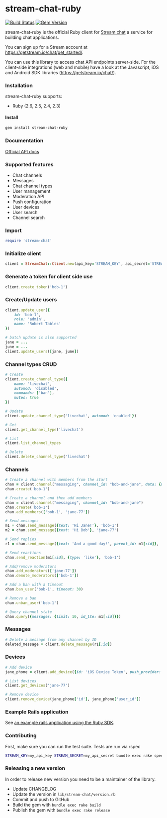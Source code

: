 # stream-chat-ruby

[![Build Status](https://travis-ci.com/GetStream/stream-chat-ruby.svg?branch=master)](https://travis-ci.com/GetStream/stream-chat-ruby) [![Gem Version](https://badge.fury.io/rb/stream-chat-ruby.svg)](http://badge.fury.io/rb/stream-chat-ruby)

stream-chat-ruby is the official Ruby client for [Stream chat](https://getstream.io/chat/) a service for building chat applications.

You can sign up for a Stream account at https://getstream.io/chat/get_started/.

You can use this library to access chat API endpoints server-side. For the
client-side integrations (web and mobile) have a look at the Javascript, iOS and
Android SDK libraries (https://getstream.io/chat/).

### Installation

stream-chat-ruby supports:

- Ruby (2.6, 2.5, 2.4, 2.3)

#### Install

```bash
gem install stream-chat-ruby
```

### Documentation

[Official API docs](https://getstream.io/chat/docs/)

### Supported features

- Chat channels
- Messages
- Chat channel types
- User management
- Moderation API
- Push configuration
- User devices
- User search
- Channel search

### Import

```ruby
require 'stream-chat'
```

### Initialize client

```ruby
client = StreamChat::Client.new(api_key='STREAM_KEY', api_secret='STREAM_SECRET')
```

### Generate a token for client side use

```ruby
client.create_token('bob-1')
```

### Create/Update users

```ruby
client.update_user({
    id: 'bob-1',
    role: 'admin',
    name: 'Robert Tables'
})

# batch update is also supported
jane = ...
june = ...
client.update_users([jane, june])
```

### Channel types CRUD

```ruby
# Create
client.create_channel_type({
    name: 'livechat',
    automod: 'disabled',
    commands: ['ban'],
    mutes: true
})

# Update
client.update_channel_type('livechat', automod: 'enabled'})

# Get
client.get_channel_type('livechat')

# List
client.list_channel_types

# Delete
client.delete_channel_type('livechat')
```

### Channels

```ruby
# Create a channel with members from the start
chan = client.channel("messaging", channel_id: "bob-and-jane", data: {members: ['bob-1', 'jane-77']})
chan.create('bob-1')

# Create a channel and then add members
chan = client.channel("messaging", channel_id: "bob-and-jane")
chan.create('bob-1')
chan.add_members(['bob-1', 'jane-77'])

# Send messages
m1 = chan.send_message({text: 'Hi Jane!'}, 'bob-1')
m2 = chan.send_message({text: 'Hi Bob'}, 'jane-77')

# Send replies
r1 = chan.send_message({text: 'And a good day!', parent_id: m1[:id]}, 'bob-1')

# Send reactions
chan.send_reaction(m1[:id], {type: 'like'}, 'bob-1')

# Add/remove moderators
chan.add_moderators(['jane-77'])
chan.demote_moderators(['bob-1'])

# Add a ban with a timeout
chan.ban_user('bob-1', timeout: 30)

# Remove a ban
chan.unban_user('bob-1')

# Query channel state
chan.query({messages: {limit: 10, id_lte: m1[:id]}})
```

### Messages

```ruby
# Delete a message from any channel by ID
deleted_message = client.delete_message(r1[:id])

```

### Devices

```ruby
# Add device
jane_phone = client.add_device({id: 'iOS Device Token', push_provider: push_provider.apn, user_id: 'jane-77'})

# List devices
client.get_devices('jane-77')

# Remove device
client.remove_device(jane_phone['id'], jane_phone['user_id'])
```

### Example Rails application

See [an example rails application using the Ruby SDK](https://github.com/GetStream/rails-chat-example).

### Contributing

First, make sure you can run the test suite. Tests are run via rspec

```bash
STREAM_KEY=my_api_key STREAM_SECRET=my_api_secret bundle exec rake spec
```

### Releasing a new version

In order to release new version you need to be a maintainer of the library.

- Update CHANGELOG
- Update the version in `lib/stream-chat/version.rb`
- Commit and push to GitHub
- Build the gem with `bundle exec rake build`
- Publish the gem with `bundle exec rake release`
